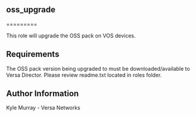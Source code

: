 ## oss_upgrade
=========

This role will upgrade the OSS pack on VOS devices.

Requirements
------------

The OSS pack version being upgraded to must be downloaded/available to Versa Director.  Please review readme.txt located in roles folder.


Author Information
------------------

Kyle Murray - Versa Networks
